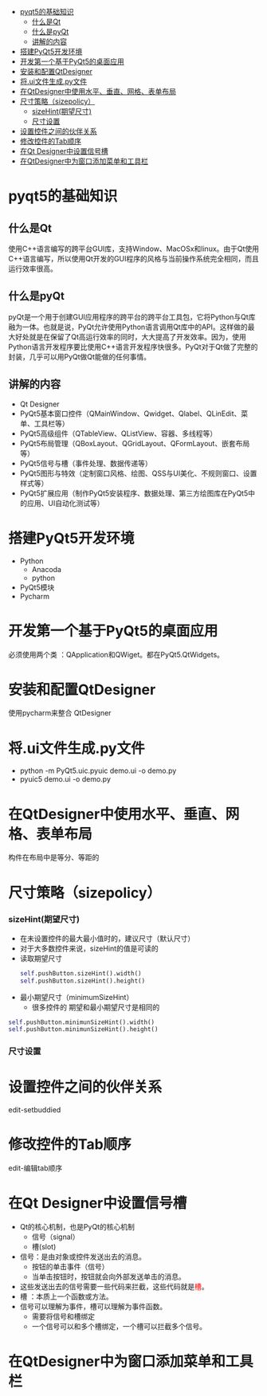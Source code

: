 <!-- TOC -->

- [pyqt5的基础知识](#pyqt5%E7%9A%84%E5%9F%BA%E7%A1%80%E7%9F%A5%E8%AF%86)
    - [什么是Qt](#%E4%BB%80%E4%B9%88%E6%98%AFqt)
    - [什么是pyQt](#%E4%BB%80%E4%B9%88%E6%98%AFpyqt)
    - [讲解的内容](#%E8%AE%B2%E8%A7%A3%E7%9A%84%E5%86%85%E5%AE%B9)
- [搭建PyQt5开发环境](#%E6%90%AD%E5%BB%BApyqt5%E5%BC%80%E5%8F%91%E7%8E%AF%E5%A2%83)
- [开发第一个基于PyQt5的桌面应用](#%E5%BC%80%E5%8F%91%E7%AC%AC%E4%B8%80%E4%B8%AA%E5%9F%BA%E4%BA%8Epyqt5%E7%9A%84%E6%A1%8C%E9%9D%A2%E5%BA%94%E7%94%A8)
- [安装和配置QtDesigner](#%E5%AE%89%E8%A3%85%E5%92%8C%E9%85%8D%E7%BD%AEqtdesigner)
- [将.ui文件生成.py文件](#%E5%B0%86ui%E6%96%87%E4%BB%B6%E7%94%9F%E6%88%90py%E6%96%87%E4%BB%B6)
- [在QtDesigner中使用水平、垂直、网格、表单布局](#%E5%9C%A8qtdesigner%E4%B8%AD%E4%BD%BF%E7%94%A8%E6%B0%B4%E5%B9%B3%E5%9E%82%E7%9B%B4%E7%BD%91%E6%A0%BC%E8%A1%A8%E5%8D%95%E5%B8%83%E5%B1%80)
- [尺寸策略（sizepolicy）](#%E5%B0%BA%E5%AF%B8%E7%AD%96%E7%95%A5sizepolicy)
    - [sizeHint(期望尺寸)](#sizehint%E6%9C%9F%E6%9C%9B%E5%B0%BA%E5%AF%B8)
    - [尺寸设置](#%E5%B0%BA%E5%AF%B8%E8%AE%BE%E7%BD%AE)
- [设置控件之间的伙伴关系](#%E8%AE%BE%E7%BD%AE%E6%8E%A7%E4%BB%B6%E4%B9%8B%E9%97%B4%E7%9A%84%E4%BC%99%E4%BC%B4%E5%85%B3%E7%B3%BB)
- [修改控件的Tab顺序](#%E4%BF%AE%E6%94%B9%E6%8E%A7%E4%BB%B6%E7%9A%84tab%E9%A1%BA%E5%BA%8F)
- [在Qt Designer中设置信号槽](#%E5%9C%A8qt-designer%E4%B8%AD%E8%AE%BE%E7%BD%AE%E4%BF%A1%E5%8F%B7%E6%A7%BD)
- [在QtDesigner中为窗口添加菜单和工具栏](#%E5%9C%A8qtdesigner%E4%B8%AD%E4%B8%BA%E7%AA%97%E5%8F%A3%E6%B7%BB%E5%8A%A0%E8%8F%9C%E5%8D%95%E5%92%8C%E5%B7%A5%E5%85%B7%E6%A0%8F)

<!-- /TOC -->

# pyqt5的基础知识
## 什么是Qt
使用C++语言编写的跨平台GUI库，支持Window、MacOSx和linux。由于Qt使用C++语言编写，所以使用Qt开发的GUI程序的风格与当前操作系统完全相同，而且运行效率很高。

## 什么是pyQt
pyQt是一个用于创建GUI应用程序的跨平台的跨平台工具包，它将Python与Qt库融为一体。也就是说，PyQt允许使用Python语言调用Qt库中的API。这样做的最大好处就是在保留了Qt高运行效率的同时，大大提高了开发效率。因为，使用Python语言开发程序要比使用C++语言开发程序快很多。PyQt对于Qt做了完整的封装，几乎可以用PyQt做Qt能做的任何事情。

## 讲解的内容
 + Qt Designer
 + PyQt5基本窗口控件（QMainWindow、Qwidget、Qlabel、QLinEdit、菜单、工具栏等）
 + PyQt5高级组件（QTableView、QListView、容器、多线程等）
 + PyQt5布局管理（QBoxLayout、QGridLayout、QFormLayout、嵌套布局等）
 + PyQt5信号与槽（事件处理、数据传递等）
 + PyQt5图形与特效（定制窗口风格、绘图、QSS与UI美化、不规则窗口、设置样式等）
 + PyQt5扩展应用（制作PyQt5安装程序、数据处理、第三方绘图库在PyQt5中的应用、UI自动化测试等）

# 搭建PyQt5开发环境
 + Python
   - Anacoda
   - python
 + PyQt5模块
 + Pycharm

# 开发第一个基于PyQt5的桌面应用
必须使用两个类 ：QApplication和QWiget。都在PyQt5.QtWidgets。

# 安装和配置QtDesigner
使用pycharm来整合 QtDesigner

# 将.ui文件生成.py文件
+ python -m PyQt5.uic.pyuic demo.ui -o demo.py
+ pyuic5 demo.ui -o demo.py

# 在QtDesigner中使用水平、垂直、网格、表单布局
构件在布局中是等分、等距的

#  尺寸策略（sizepolicy）
### sizeHint(期望尺寸)
 + 在未设置控件的最大最小值时的，建议尺寸（默认尺寸）
 + 对于大多数控件来说，sizeHint的值是可读的
 + 读取期望尺寸
    ```python
    self.pushButton.sizeHint().width()
    self.pushButton.sizeHint().height()
    ```
  + 最小期望尺寸（minimumSizeHint）
    + 很多控件的 期望和最小期望尺寸是相同的

  ```python
  self.pushButton.minimunSizeHint().width()
  self.pushButton.minimunSizeHint().height()
  ```

### 尺寸设置

# 设置控件之间的伙伴关系
edit-setbuddied

# 修改控件的Tab顺序
edit-编辑tab顺序

# 在Qt Designer中设置信号槽
 + Qt的核心机制，也是PyQt的核心机制
     + 信号（signal）
     +  槽(slot)
 + 信号：是由对象或控件发送出去的消息。
   - 按钮的单击事件（信号）
   - 当单击按钮时，按钮就会向外部发送单击的消息。
 + 这些发送出去的信号需要一些代码来拦截，这些代码就是<font color =red>槽</font>。
 + 槽 ：本质上一个函数或方法。
 + 信号可以理解为事件，槽可以理解为事件函数。
   - 需要将信号和槽绑定
   - 一个信号可以和多个槽绑定，一个槽可以拦截多个信号。

# 在QtDesigner中为窗口添加菜单和工具栏
